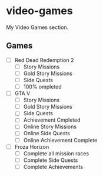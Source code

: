 # video-games
My Video Games section.

## Games
* [ ] Red Dead Redemption 2
  * [ ] Story Missions
  * [ ] Gold Story Missions
  * [ ] Side Quests
  * [ ] 100% ompleted
* [ ] GTA V
  * [ ] Story Missions
  * [ ] Gold Story Missions
  * [ ] Side Quests
  * [ ] Achievement Cmpleted
  * [ ] Online Story Missions
  * [ ] Online Side Quests
  * [ ] Online Achievement Complete
* [ ] Froza Horizon
  * [ ] Complete all mission races
  * [ ] Complete Side Quests
  * [ ] Complete Achievements
